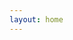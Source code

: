 ```yaml
---
layout: home
---
```


<script setup lang="ts">
import { defineAsyncComponent } from 'vue'
import FlightMap from './components/FlightMap.vue'

const MiniChat = defineAsyncComponent(() => 
  import('./components/MiniChat.vue')
)

const flightData = [
  {
    date: "2014-06-07",
    time: "17:40:00",
    origin: "SIN",
    destination: "DXB",
    flightNumber: "EK405",
    departureDateTime: "2014-06-07T17:40:00",
    arrivalDateTime: "2014-06-08T00:50:00",
    airline: "EK",
    aircraft: "77W",
    class: null,
    seat: null
  },
  {
    date: "2014-06-07",
    time: "05:15:00",
    origin: "DXB",
    destination: "BOS",
    flightNumber: "EK237",
    departureDateTime: "2014-06-08T05:15:00",
    arrivalDateTime: "2014-06-08T18:45:00",
    airline: "EK",
    aircraft: "77L",
    class: null,
    seat: null
  },
  {
    date: "2014-07-03",
    time: "22:45:00",
    origin: "BOS",
    destination: "ATL",
    flightNumber: "DL1201",
    departureDateTime: "2014-07-03T22:45:00",
    arrivalDateTime: "2014-07-04T01:38:00",
    airline: "DL",
    aircraft: "738",
    class: null,
    seat: null
  },
  {
    date: "2014-07-04",
    time: "02:50:00",
    origin: "ATL",
    destination: "TPA",
    flightNumber: "DL2277",
    departureDateTime: "2014-07-04T02:50:00",
    arrivalDateTime: "2014-07-04T04:13:00",
    airline: "DL",
    aircraft: "739",
    class: null,
    seat: null
  },
  {
    date: "2014-07-06",
    time: "14:15:00",
    origin: "TPA",
    destination: "BOS",
    flightNumber: "B6192",
    departureDateTime: "2014-07-06T14:15:00",
    arrivalDateTime: "2014-07-06T17:13:00",
    airline: "B6",
    aircraft: "320",
    class: null,
    seat: null
  },
  {
    date: "2014-08-16",
    time: "03:15:00",
    origin: "BOS",
    destination: "DXB",
    flightNumber: "EK238",
    departureDateTime: "2014-08-16T03:15:00",
    arrivalDateTime: "2014-08-16T15:30:00",
    airline: "EK",
    aircraft: "77W",
    class: null,
    seat: null
  },
  {
    date: "2014-08-16",
    time: "22:45:00",
    origin: "DXB",
    destination: "SIN",
    flightNumber: "EK432",
    departureDateTime: "2014-08-16T22:45:00",
    arrivalDateTime: "2014-08-17T06:05:00",
    airline: "EK",
    aircraft: "77W",
    class: null,
    seat: null
  },
  {
    date: "2014-08-24",
    time: "02:15:00",
    origin: "SIN",
    destination: "HKG",
    flightNumber: "3K697",
    departureDateTime: "2014-08-24T02:15:00",
    arrivalDateTime: "2014-08-24T06:15:00",
    airline: "3K",
    aircraft: "320",
    class: null,
    seat: null
  },
  {
    date: "2014-08-29",
    time: "06:55:00",
    origin: "HKG",
    destination: "SIN",
    flightNumber: "3K698",
    departureDateTime: "2014-08-29T06:55:00",
    arrivalDateTime: "2014-08-29T10:40:00",
    airline: "3K",
    aircraft: "320",
    class: null,
    seat: null
  },
  {
    date: "2015-06-07",
    time: "15:15:00",
    origin: "SIN",
    destination: "IST",
    flightNumber: "TK55",
    departureDateTime: "2015-06-07T15:15:00",
    arrivalDateTime: "2015-06-08T02:40:00",
    airline: "TK",
    aircraft: "330",
    class: null,
    seat: null
  },
  {
    date: "2015-06-08",
    time: "06:30:00",
    origin: "IST",
    destination: "GRU",
    flightNumber: "TK15",
    departureDateTime: "2015-06-08T06:30:00",
    arrivalDateTime: "2015-06-08T19:55:00",
    airline: "TK",
    aircraft: "77W",
    class: null,
    seat: null
  },
  {
    date: "2015-09-10",
    time: "06:05:00",
    origin: "GRU",
    destination: "IST",
    flightNumber: "TK16",
    departureDateTime: "2015-09-10T06:05:00",
    arrivalDateTime: "2015-09-10T18:35:00",
    airline: "TK",
    aircraft: "77W",
    class: null,
    seat: null
  },
  {
    date: "2015-09-10",
    time: "22:20:00",
    origin: "IST",
    destination: "SIN",
    flightNumber: "TK54",
    departureDateTime: "2015-09-10T22:20:00",
    arrivalDateTime: "2015-09-11T09:25:00",
    airline: "TK",
    aircraft: "330",
    class: null,
    seat: null
  },
  {
    date: "2015-10-12",
    time: "13:45:00",
    origin: "SIN",
    destination: "DXB",
    flightNumber: "EK355",
    departureDateTime: "2015-10-12T13:45:00",
    arrivalDateTime: "2015-10-12T20:55:00",
    airline: "EK",
    aircraft: "388",
    class: null,
    seat: null
  },
  {
    date: "2015-10-12",
    time: "23:20:00",
    origin: "DXB",
    destination: "FCO",
    flightNumber: "EK99",
    departureDateTime: "2015-10-12T23:20:00",
    arrivalDateTime: "2015-10-13T05:25:00",
    airline: "EK",
    aircraft: "773",
    class: null,
    seat: null
  },
  {
    date: "2015-10-18",
    time: "13:25:00",
    origin: "FCO",
    destination: "DXB",
    flightNumber: "EK98",
    departureDateTime: "2015-10-18T13:25:00",
    arrivalDateTime: "2015-10-18T19:15:00",
    airline: "EK",
    aircraft: "388",
    class: null,
    seat: null
  },
  {
    date: "2015-10-18",
    time: "23:05:00",
    origin: "DXB",
    destination: "SIN",
    flightNumber: "EK354",
    departureDateTime: "2015-10-18T23:05:00",
    arrivalDateTime: "2015-10-19T07:00:00",
    airline: "EK",
    aircraft: "388",
    class: null,
    seat: null
  },
  {
    date: "2015-12-20",
    time: "23:45:00",
    origin: "SIN",
    destination: "CGK",
    flightNumber: "3K201",
    departureDateTime: "2015-12-20T23:45:00",
    arrivalDateTime: "2015-12-21T01:35:00",
    airline: "3K",
    aircraft: null,
    class: null,
    seat: null
  },
  {
    date: "2016-02-05",
    time: "09:45:00",
    origin: "SIN",
    destination: "CGK",
    flightNumber: "GA835",
    departureDateTime: "2016-02-05T09:45:00",
    arrivalDateTime: "2016-02-05T11:40:00",
    airline: "GA",
    aircraft: "738",
    class: null,
    seat: null
  },
  {
    date: "2016-02-10",
    time: "04:15:00",
    origin: "CGK",
    destination: "SIN",
    flightNumber: "JT*154",
    departureDateTime: "2016-02-10T04:15:00",
    arrivalDateTime: "2016-02-10T06:00:00",
    airline: "JT*",
    aircraft: "739",
    class: null,
    seat: null
  },
  {
    date: "2017-01-08",
    time: "13:00:00",
    origin: "CGK",
    destination: "SIN",
    flightNumber: "TR2273",
    departureDateTime: "2017-01-08T13:00:00",
    arrivalDateTime: "2017-01-08T14:50:00",
    airline: "TR",
    aircraft: "320",
    class: null,
    seat: null
  },
  {
    date: "2017-07-02",
    time: "13:40:00",
    origin: "SIN",
    destination: "DXB",
    flightNumber: "EK355",
    departureDateTime: "2017-07-02T13:40:00",
    arrivalDateTime: "2017-07-02T20:50:00",
    airline: "EK",
    aircraft: null,
    class: "Economy",
    seat: null
  },
  {
    date: "2017-07-03",
    time: "00:00:00",
    origin: "DXB",
    destination: "MUC",
    flightNumber: "EK53",
    departureDateTime: "2017-07-03T00:00:00",
    arrivalDateTime: "2017-07-03T06:35:00",
    airline: "EK",
    aircraft: "77W",
    class: "Economy",
    seat: null
  },
  {
    date: "2017-07-16",
    time: "06:30:00",
    origin: "TXL",
    destination: "MUC",
    flightNumber: "AB6185",
    departureDateTime: "2017-07-16T06:30:00",
    arrivalDateTime: "2017-07-16T07:40:00",
    airline: "AB",
    aircraft: null,
    class: null,
    seat: null
  },
  {
    date: "2017-07-16",
    time: "13:40:00",
    origin: "MUC",
    destination: "DXB",
    flightNumber: "EK50",
    departureDateTime: "2017-07-16T13:40:00",
    arrivalDateTime: "2017-07-16T19:45:00",
    airline: "EK",
    aircraft: "388",
    class: "Economy",
    seat: "81H"
  },
  {
    date: "2017-07-16",
    time: "23:05:00",
    origin: "DXB",
    destination: "SIN",
    flightNumber: "EK354",
    departureDateTime: "2017-07-16T23:05:00",
    arrivalDateTime: "2017-07-17T07:00:00",
    airline: "EK",
    aircraft: "388",
    class: "Economy",
    seat: "47C"
  },
  {
    date: "2017-09-23",
    time: "00:10:00",
    origin: "SIN",
    destination: "CGK",
    flightNumber: "TR2274",
    departureDateTime: "2017-09-23T00:10:00",
    arrivalDateTime: "2017-09-23T02:05:00",
    airline: "TR",
    aircraft: null,
    class: null,
    seat: null
  },
  {
    date: "2017-10-01",
    time: "06:50:00",
    origin: "CGK",
    destination: "SIN",
    flightNumber: "QZ266",
    departureDateTime: "2017-10-01T06:50:00",
    arrivalDateTime: "2017-10-01T08:40:00",
    airline: "QZ",
    aircraft: null,
    class: null,
    seat: null
  },
  {
    date: "2017-12-29",
    time: "23:30:00",
    origin: "SIN",
    destination: "KNO",
    flightNumber: "SQ5234",
    departureDateTime: "2017-12-29T23:30:00",
    arrivalDateTime: "2017-12-30T00:55:00",
    airline: "SQ",
    aircraft: "738",
    class: "Economy (K)",
    seat: "16D"
  },
  {
    date: "2018-01-03",
    time: "09:25:00",
    origin: "KNO",
    destination: "SIN",
    flightNumber: "3K284",
    departureDateTime: "2018-01-03T09:25:00",
    arrivalDateTime: "2018-01-03T10:50:00",
    airline: "3K",
    aircraft: "320",
    class: null,
    seat: null
  },
  {
    date: "2018-02-16",
    time: "01:50:00",
    origin: "SIN",
    destination: "CGK",
    flightNumber: "TR276",
    departureDateTime: "2018-02-16T01:50:00",
    arrivalDateTime: "2018-02-16T03:45:00",
    airline: "TR",
    aircraft: "320",
    class: "Economy(M1)",
    seat: null
  },
  {
    date: "2018-02-19",
    time: "07:25:00",
    origin: "CGK",
    destination: "SIN",
    flightNumber: "QZ266",
    departureDateTime: "2018-02-19T07:25:00",
    arrivalDateTime: "2018-02-19T09:20:00",
    airline: "QZ",
    aircraft: "32S",
    class: "Economy(V)",
    seat: null
  },
  {
    date: "2018-05-19",
    time: "00:15:00",
    origin: "SIN",
    destination: "CGK",
    flightNumber: "3K201",
    departureDateTime: "2018-05-19T00:15:00",
    arrivalDateTime: "2018-05-19T02:10:00",
    airline: "3K",
    aircraft: null,
    class: null,
    seat: null
  },
  {
    date: "2018-05-20",
    time: "08:10:00",
    origin: "CGK",
    destination: "SIN",
    flightNumber: "3K204",
    departureDateTime: "2018-05-20T08:10:00",
    arrivalDateTime: "2018-05-20T10:00:00",
    airline: "3K",
    aircraft: null,
    class: null,
    seat: null
  },
  {
    date: "2018-05-27",
    time: "09:15:00",
    origin: "CGK",
    destination: "SIN",
    flightNumber: "JT*156",
    departureDateTime: "2018-05-27T09:15:00",
    arrivalDateTime: "2018-05-27T11:00:00",
    airline: "JT*",
    aircraft: "739",
    class: null,
    seat: null
  },
  {
    date: "2018-08-05",
    time: "11:25:00",
    origin: "SIN",
    destination: "BLR",
    flightNumber: "9W23",
    departureDateTime: "2018-08-05T11:25:00",
    arrivalDateTime: "2018-08-05T15:55:00",
    airline: "9W",
    aircraft: "738",
    class: null,
    seat: null
  },
  {
    date: "2018-08-10",
    time: "20:00:00",
    origin: "BLR",
    destination: "SIN",
    flightNumber: "9W26",
    departureDateTime: "2018-08-10T20:00:00",
    arrivalDateTime: "2018-08-11T00:55:00",
    airline: "9W",
    aircraft: "738",
    class: null,
    seat: null
  },
  {
    date: "2018-08-22",
    time: "00:15:00",
    origin: "SIN",
    destination: "CGK",
    flightNumber: "3K201",
    departureDateTime: "2018-08-22T00:15:00",
    arrivalDateTime: "2018-08-22T02:10:00",
    airline: "3K",
    aircraft: "32S",
    class: null,
    seat: null
  },
  {
    date: "2018-08-23",
    time: "22:25:00",
    origin: "CGK",
    destination: "SIN",
    flightNumber: "SQ951",
    departureDateTime: "2018-08-23T22:25:00",
    arrivalDateTime: "2018-08-24T00:10:00",
    airline: "SQ",
    aircraft: "773",
    class: null,
    seat: null
  },
  {
    date: "2018-08-24",
    time: "01:25:00",
    origin: "SIN",
    destination: "SFO",
    flightNumber: "SQ32",
    departureDateTime: "2018-08-24T01:25:00",
    arrivalDateTime: "2018-08-24T16:40:00",
    airline: "SQ",
    aircraft: "359",
    class: null,
    seat: null
  },
  {
    date: "2018-08-30",
    time: "18:10:00",
    origin: "SFO",
    destination: "LAX",
    flightNumber: "DL2727",
    departureDateTime: "2018-08-30T18:10:00",
    arrivalDateTime: "2018-08-30T19:50:00",
    airline: "DL",
    aircraft: "738",
    class: "Basic Economy (E)",
    seat: "30A"
  },
  {
    date: "2018-09-06",
    time: "00:50:00",
    origin: "LAX",
    destination: "ICN",
    flightNumber: "SQ7",
    departureDateTime: "2018-09-06T00:50:00",
    arrivalDateTime: "2018-09-06T14:05:00",
    airline: "SQ",
    aircraft: "77W",
    class: null,
    seat: null
  },
  {
    date: "2018-09-06",
    time: "15:35:00",
    origin: "ICN",
    destination: "SIN",
    flightNumber: "SQ7",
    departureDateTime: "2018-09-06T15:35:00",
    arrivalDateTime: "2018-09-06T21:55:00",
    airline: "SQ",
    aircraft: null,
    class: null,
    seat: null
  },
  {
    date: "2018-09-06",
    time: "23:40:00",
    origin: "SIN",
    destination: "CGK",
    flightNumber: "SQ952",
    departureDateTime: "2018-09-06T23:40:00",
    arrivalDateTime: "2018-09-07T01:25:00",
    airline: "SQ",
    aircraft: "773",
    class: null,
    seat: null
  },
  {
    date: "2018-09-09",
    time: "09:15:00",
    origin: "CGK",
    destination: "SIN",
    flightNumber: "JT*156",
    departureDateTime: "2018-09-09T09:15:00",
    arrivalDateTime: "2018-09-09T11:00:00",
    airline: "JT*",
    aircraft: "739",
    class: null,
    seat: null
  },
  {
    date: "2018-11-09",
    time: "23:45:00",
    origin: "SIN",
    destination: "CGK",
    flightNumber: "3K201",
    departureDateTime: "2018-11-09T23:45:00",
    arrivalDateTime: "2018-11-10T01:35:00",
    airline: "3K",
    aircraft: "32S",
    class: null,
    seat: null
  },
  {
    date: "2018-11-11",
    time: "14:55:00",
    origin: "CGK",
    destination: "SIN",
    flightNumber: "3K206",
    departureDateTime: "2018-11-11T14:55:00",
    arrivalDateTime: "2018-11-11T16:45:00",
    airline: "3K",
    aircraft: "32S",
    class: null,
    seat: null
  },
  {
    date: "2018-12-01",
    time: "10:00:00",
    origin: "SIN",
    destination: "HKG",
    flightNumber: "CX716",
    departureDateTime: "2018-12-01T10:00:00",
    arrivalDateTime: "2018-12-01T13:55:00",
    airline: "CX",
    aircraft: "351",
    class: null,
    seat: null
  },
  {
    date: "2018-12-04",
    time: "12:00:00",
    origin: "HKG",
    destination: "SIN",
    flightNumber: "CX715",
    departureDateTime: "2018-12-04T12:00:00",
    arrivalDateTime: "2018-12-04T15:55:00",
    airline: "CX",
    aircraft: "773",
    class: null,
    seat: null
  },
  {
    date: "2019-01-06",
    time: "10:15:00",
    origin: "SIN",
    destination: "BKK",
    flightNumber: "TG408",
    departureDateTime: "2019-01-06T10:15:00",
    arrivalDateTime: "2019-01-06T12:35:00",
    airline: "TG",
    aircraft: "772",
    class: "Coach Class",
    seat: null
  },
  {
    date: "2019-01-06",
    time: "14:35:00",
    origin: "BKK",
    destination: "BLR",
    flightNumber: "TG325",
    departureDateTime: "2019-01-06T14:35:00",
    arrivalDateTime: "2019-01-06T18:25:00",
    airline: "TG",
    aircraft: "772",
    class: "Coach Class",
    seat: null
  },
  {
    date: "2019-01-18",
    time: "19:30:00",
    origin: "BLR",
    destination: "BKK",
    flightNumber: "TG326",
    departureDateTime: "2019-01-18T19:30:00",
    arrivalDateTime: "2019-01-18T23:15:00",
    airline: "TG",
    aircraft: "772",
    class: "Coach Class",
    seat: null
  },
  {
    date: "2019-01-19",
    time: "01:00:00",
    origin: "BKK",
    destination: "SIN",
    flightNumber: "TG403",
    departureDateTime: "2019-01-19T01:00:00",
    arrivalDateTime: "2019-01-19T03:15:00",
    airline: "TG",
    aircraft: "359",
    class: "Coach Class",
    seat: null
  },
  {
    date: "2019-02-02",
    time: "01:50:00",
    origin: "SIN",
    destination: "CGK",
    flightNumber: "TR276",
    departureDateTime: "2019-02-02T01:50:00",
    arrivalDateTime: "2019-02-02T03:45:00",
    airline: "TR",
    aircraft: "319",
    class: null,
    seat: null
  },
  {
    date: "2019-02-10",
    time: "13:00:00",
    origin: "CGK",
    destination: "SIN",
    flightNumber: "TR279",
    departureDateTime: "2019-02-10T13:00:00",
    arrivalDateTime: "2019-02-10T15:00:00",
    airline: "TR",
    aircraft: "319",
    class: null,
    seat: null
  },
  {
    date: "2019-03-10",
    time: "10:15:00",
    origin: "SIN",
    destination: "BKK",
    flightNumber: "TG408",
    departureDateTime: "2019-03-10T10:15:00",
    arrivalDateTime: "2019-03-10T12:35:00",
    airline: "TG",
    aircraft: "772",
    class: "Coach Class",
    seat: null
  },
  {
    date: "2019-03-10",
    time: "14:35:00",
    origin: "BKK",
    destination: "BLR",
    flightNumber: "TG325",
    departureDateTime: "2019-03-10T14:35:00",
    arrivalDateTime: "2019-03-10T18:25:00",
    airline: "TG",
    aircraft: "772",
    class: "Coach Class",
    seat: null
  },
  {
    date: "2019-03-29",
    time: "19:30:00",
    origin: "BLR",
    destination: "BKK",
    flightNumber: "TG326",
    departureDateTime: "2019-03-29T19:30:00",
    arrivalDateTime: "2019-03-29T23:15:00",
    airline: "TG",
    aircraft: "772",
    class: "Coach Class",
    seat: null
  },
  {
    date: "2019-03-30",
    time: "01:00:00",
    origin: "BKK",
    destination: "SIN",
    flightNumber: "TG403",
    departureDateTime: "2019-03-30T01:00:00",
    arrivalDateTime: "2019-03-30T03:15:00",
    airline: "TG",
    aircraft: "359",
    class: "Coach Class",
    seat: null
  },
  {
    date: "2019-05-07",
    time: "04:50:00",
    origin: "SIN",
    destination: "BKK",
    flightNumber: "SQ974",
    departureDateTime: "2019-05-07T04:50:00",
    arrivalDateTime: "2019-05-07T07:20:00",
    airline: "SQ",
    aircraft: "333",
    class: "Coach Class",
    seat: "51F"
  },
  {
    date: "2019-05-10",
    time: "14:10:00",
    origin: "BKK",
    destination: "SIN",
    flightNumber: "SQ981",
    departureDateTime: "2019-05-10T14:10:00",
    arrivalDateTime: "2019-05-10T16:25:00",
    airline: "SQ",
    aircraft: "781",
    class: "Coach Class",
    seat: "65B"
  },
  {
    date: "2019-06-01",
    time: "01:10:00",
    origin: "SIN",
    destination: "PEN",
    flightNumber: "TR426",
    departureDateTime: "2019-06-01T01:10:00",
    arrivalDateTime: "2019-06-01T02:30:00",
    airline: "TR",
    aircraft: "320",
    class: null,
    seat: null
  },
  {
    date: "2019-06-04",
    time: "03:10:00",
    origin: "PEN",
    destination: "SIN",
    flightNumber: "TR427",
    departureDateTime: "2019-06-04T03:10:00",
    arrivalDateTime: "2019-06-04T04:40:00",
    airline: "TR",
    aircraft: "320",
    class: null,
    seat: null
  },
  {
    date: "2019-06-05",
    time: "02:20:00",
    origin: "SIN",
    destination: "CGK",
    flightNumber: "TR276",
    departureDateTime: "2019-06-05T02:20:00",
    arrivalDateTime: "2019-06-05T04:10:00",
    airline: "TR",
    aircraft: null,
    class: null,
    seat: null
  },
  {
    date: "2019-06-09",
    time: "14:35:00",
    origin: "CGK",
    destination: "SIN",
    flightNumber: "3K206",
    departureDateTime: "2019-06-09T14:35:00",
    arrivalDateTime: "2019-06-09T16:25:00",
    airline: "3K",
    aircraft: "32A",
    class: "Economy",
    seat: null
  },
  {
    date: "2019-06-10",
    time: "15:25:00",
    origin: "SIN",
    destination: "IST",
    flightNumber: "TK55",
    departureDateTime: "2019-06-10T15:25:00",
    arrivalDateTime: "2019-06-11T02:25:00",
    airline: "TK",
    aircraft: "738",
    class: "Coach Class",
    seat: null
  },
  {
    date: "2019-06-11",
    time: "05:30:00",
    origin: "IST",
    destination: "NCE",
    flightNumber: "TK1813",
    departureDateTime: "2019-06-11T05:30:00",
    arrivalDateTime: "2019-06-11T08:35:00",
    airline: "TK",
    aircraft: "321",
    class: "Coach Class",
    seat: null
  },
  {
    date: "2019-07-05",
    time: "16:20:00",
    origin: "NCE",
    destination: "IST",
    flightNumber: "TK1816",
    departureDateTime: "2019-07-05T16:20:00",
    arrivalDateTime: "2019-07-05T19:15:00",
    airline: "TK",
    aircraft: "321",
    class: "Coach Class",
    seat: null
  },
  {
    date: "2019-07-05",
    time: "23:00:00",
    origin: "IST",
    destination: "SIN",
    flightNumber: "TK54",
    departureDateTime: "2019-07-05T23:00:00",
    arrivalDateTime: "2019-07-06T09:50:00",
    airline: "TK",
    aircraft: "738",
    class: "Coach Class",
    seat: null
  },
  {
    date: "2019-08-04",
    time: "15:25:00",
    origin: "SIN",
    destination: "IST",
    flightNumber: "TK55",
    departureDateTime: "2019-08-04T15:25:00",
    arrivalDateTime: "2019-08-05T02:25:00",
    airline: "TK",
    aircraft: "738",
    class: "Coach Class",
    seat: null
  },
  {
    date: "2019-08-05",
    time: "05:25:00",
    origin: "IST",
    destination: "NCE",
    flightNumber: "TK1813",
    departureDateTime: "2019-08-05T05:25:00",
    arrivalDateTime: "2019-08-05T08:30:00",
    airline: "TK",
    aircraft: "32B",
    class: "Coach Class",
    seat: null
  },
  {
    date: "2019-08-15",
    time: "04:10:00",
    origin: "NCE",
    destination: "CDG",
    flightNumber: "U23990",
    departureDateTime: "2019-08-15T04:10:00",
    arrivalDateTime: "2019-08-15T05:50:00",
    airline: "U2",
    aircraft: null,
    class: null,
    seat: null
  },
  {
    date: "2019-08-18",
    time: "13:05:00",
    origin: "CDG",
    destination: "NCE",
    flightNumber: "U23995",
    departureDateTime: "2019-08-18T13:05:00",
    arrivalDateTime: "2019-08-18T14:40:00",
    airline: "U2",
    aircraft: null,
    class: null,
    seat: null
  },
  {
    date: "2019-08-30",
    time: "16:20:00",
    origin: "NCE",
    destination: "IST",
    flightNumber: "TK1816",
    departureDateTime: "2019-08-30T16:20:00",
    arrivalDateTime: "2019-08-30T19:15:00",
    airline: "TK",
    aircraft: "321",
    class: "Coach Class",
    seat: null
  },
  {
    date: "2019-08-30",
    time: "23:00:00",
    origin: "IST",
    destination: "SIN",
    flightNumber: "TK54",
    departureDateTime: "2019-08-30T23:00:00",
    arrivalDateTime: "2019-08-31T09:50:00",
    airline: "TK",
    aircraft: "77W",
    class: "Coach Class",
    seat: null
  },
  {
    date: "2019-10-06",
    time: "15:40:00",
    origin: "SIN",
    destination: "FRA",
    flightNumber: "LH779",
    departureDateTime: "2019-10-06T15:40:00",
    arrivalDateTime: "2019-10-07T04:20:00",
    airline: "LH",
    aircraft: "388",
    class: "Economy",
    seat: "63D"
  },
  {
    date: "2019-10-07",
    time: "06:15:00",
    origin: "FRA",
    destination: "NCE",
    flightNumber: "LH1058",
    departureDateTime: "2019-10-07T06:15:00",
    arrivalDateTime: "2019-10-07T07:40:00",
    airline: "LH",
    aircraft: "32A",
    class: "Economy",
    seat: "7C"
  },
  {
    date: "2019-11-01",
    time: "18:05:00",
    origin: "NCE",
    destination: "FRA",
    flightNumber: "LH1065",
    departureDateTime: "2019-11-01T18:05:00",
    arrivalDateTime: "2019-11-01T19:40:00",
    airline: "LH",
    aircraft: "32A",
    class: "ECO CLASSIC",
    seat: "14C"
  },
  {
    date: "2019-11-13",
    time: "08:10:00",
    origin: "CDG",
    destination: "MUC",
    flightNumber: "LH2227",
    departureDateTime: "2019-11-13T08:10:00",
    arrivalDateTime: "2019-11-13T09:35:00",
    airline: "LH",
    aircraft: "32A",
    class: "Coach Class",
    seat: null
  },
  {
    date: "2019-11-13",
    time: "11:20:00",
    origin: "MUC",
    destination: "SIN",
    flightNumber: "SQ327",
    departureDateTime: "2019-11-13T11:20:00",
    arrivalDateTime: "2019-11-13T23:00:00",
    airline: "SQ",
    aircraft: "359",
    class: "Coach Class",
    seat: null
  },
  {
    date: "2019-11-14",
    time: "01:30:00",
    origin: "SIN",
    destination: "CGK",
    flightNumber: "SQ956",
    departureDateTime: "2019-11-14T01:30:00",
    arrivalDateTime: "2019-11-14T03:15:00",
    airline: "SQ",
    aircraft: "359",
    class: null,
    seat: null
  },
  {
    date: "2019-12-24",
    time: "07:00:00",
    origin: "SIN",
    destination: "CGK",
    flightNumber: "3K203",
    departureDateTime: "2019-12-24T07:00:00",
    arrivalDateTime: "2019-12-24T08:55:00",
    airline: "3K",
    aircraft: "320",
    class: null,
    seat: null
  },
  {
    date: "2020-01-01",
    time: "14:55:00",
    origin: "CGK",
    destination: "SIN",
    flightNumber: "3K206",
    departureDateTime: "2020-01-01T14:55:00",
    arrivalDateTime: "2020-01-01T16:45:00",
    airline: "3K",
    aircraft: "320",
    class: null,
    seat: null
  },
  {
    date: "2020-01-24",
    time: "23:45:00",
    origin: "SIN",
    destination: "CGK",
    flightNumber: "3K201",
    departureDateTime: "2020-01-24T23:45:00",
    arrivalDateTime: "2020-01-25T01:35:00",
    airline: "3K",
    aircraft: "320",
    class: null,
    seat: null
  },
  {
    date: "2020-02-02",
    time: "13:45:00",
    origin: "CGK",
    destination: "SIN",
    flightNumber: "3K212",
    departureDateTime: "2020-02-02T13:45:00",
    arrivalDateTime: "2020-02-02T15:40:00",
    airline: "3K",
    aircraft: "32A",
    class: null,
    seat: null
  },
  {
    date: "2020-03-04",
    time: "23:30:00",
    origin: "SIN",
    destination: "KNO",
    flightNumber: "SQ5234",
    departureDateTime: "2020-03-04T23:30:00",
    arrivalDateTime: "2020-03-05T00:55:00",
    airline: "SQ",
    aircraft: "73H",
    class: null,
    seat: null
  },
  {
    date: "2020-03-09",
    time: "09:25:00",
    origin: "KNO",
    destination: "SIN",
    flightNumber: "3K284",
    departureDateTime: "2020-03-09T09:25:00",
    arrivalDateTime: "2020-03-09T10:50:00",
    airline: "3K",
    aircraft: "32A",
    class: null,
    seat: null
  },
  {
    date: "2022-05-13",
    time: "23:50:00",
    origin: "SIN",
    destination: "CGK",
    flightNumber: "3K201",
    departureDateTime: "2022-05-13T23:50:00",
    arrivalDateTime: "2022-05-14T02:00:00",
    airline: "3K",
    aircraft: "320",
    class: null,
    seat: null
  },
  {
    date: "2022-06-12",
    time: "12:55:00",
    origin: "CGK",
    destination: "SIN",
    flightNumber: "TR279",
    departureDateTime: "2022-06-12T12:55:00",
    arrivalDateTime: "2022-06-12T14:55:00",
    airline: "TR",
    aircraft: "320",
    class: null,
    seat: null
  },
  {
    date: "2022-09-10",
    time: "04:15:00",
    origin: "CGK",
    destination: "SIN",
    flightNumber: "SQ957",
    departureDateTime: "2022-09-10T04:15:00",
    arrivalDateTime: "2022-09-10T06:05:00",
    airline: "SQ",
    aircraft: "359",
    class: null,
    seat: null
  },
  {
    date: "2022-10-02",
    time: "04:30:00",
    origin: "SIN",
    destination: "CGK",
    flightNumber: "SQ958",
    departureDateTime: "2022-10-02T04:30:00",
    arrivalDateTime: "2022-10-02T06:15:00",
    airline: "SQ",
    aircraft: "359",
    class: null,
    seat: null
  },
  {
    date: "2022-12-03",
    time: "12:05:00",
    origin: "SIN",
    destination: "BLR",
    flightNumber: "SQ510",
    departureDateTime: "2022-12-03T12:05:00",
    arrivalDateTime: "2022-12-03T16:25:00",
    airline: "SQ",
    aircraft: "359",
    class: null,
    seat: null
  },
  {
    date: "2022-12-11",
    time: "06:25:00",
    origin: "BLR",
    destination: "SIN",
    flightNumber: "SQ509",
    departureDateTime: "2022-12-11T06:25:00",
    arrivalDateTime: "2022-12-11T11:00:00",
    airline: "SQ",
    aircraft: "7M8",
    class: "Economy",
    seat: null
  },
  {
    date: "2022-12-19",
    time: "04:15:00",
    origin: "CGK",
    destination: "SIN",
    flightNumber: "SQ957",
    departureDateTime: "2022-12-19T04:15:00",
    arrivalDateTime: "2022-12-19T06:00:00",
    airline: "SQ",
    aircraft: "359",
    class: null,
    seat: null
  },
  {
    date: "2023-01-15",
    time: "04:30:00",
    origin: "SIN",
    destination: "CGK",
    flightNumber: "SQ958",
    departureDateTime: "2023-01-15T04:30:00",
    arrivalDateTime: "2023-01-15T06:15:00",
    airline: "SQ",
    aircraft: "359",
    class: null,
    seat: null
  },
  {
    date: "2023-01-19",
    time: "02:25:00",
    origin: "SIN",
    destination: "CGK",
    flightNumber: "QZ263",
    departureDateTime: "2023-01-19T02:25:00",
    arrivalDateTime: "2023-01-19T04:15:00",
    airline: "QZ",
    aircraft: "320",
    class: null,
    seat: null
  },
  {
    date: "2023-02-05",
    time: "11:20:00",
    origin: "CGK",
    destination: "SIN",
    flightNumber: "QZ268",
    departureDateTime: "2023-02-05T11:20:00",
    arrivalDateTime: "2023-02-05T13:10:00",
    airline: "QZ",
    aircraft: "320",
    class: null,
    seat: null
  },
  {
    date: "2023-04-15",
    time: "02:20:00",
    origin: "SIN",
    destination: "CGK",
    flightNumber: "TR276",
    departureDateTime: "2023-04-15T02:20:00",
    arrivalDateTime: "2023-04-15T04:05:00",
    airline: "TR",
    aircraft: "320",
    class: null,
    seat: null
  },
  {
    date: "2023-05-07",
    time: "12:55:00",
    origin: "CGK",
    destination: "SIN",
    flightNumber: "TR279",
    departureDateTime: "2023-05-07T12:55:00",
    arrivalDateTime: "2023-05-07T14:55:00",
    airline: "TR",
    aircraft: "320",
    class: null,
    seat: null
  },
  {
    date: "2023-07-03",
    time: "01:55:00",
    origin: "SIN",
    destination: "CGK",
    flightNumber: "CTV523",
    departureDateTime: "2023-07-03T01:55:00",
    arrivalDateTime: "2023-07-03T02:55:00",
    airline: "CTV",
    aircraft: null,
    class: null,
    seat: null
  },
  {
    date: "2023-07-29",
    time: "09:20:00",
    origin: "CGK",
    destination: "SIN",
    flightNumber: "CTV526",
    departureDateTime: "2023-07-29T09:20:00",
    arrivalDateTime: "2023-07-29T11:00:00",
    airline: "CTV",
    aircraft: null,
    class: null,
    seat: null
  },
  {
    date: "2023-08-12",
    time: "01:45:00",
    origin: "SIN",
    destination: "HKG",
    flightNumber: "CX658",
    departureDateTime: "2023-08-12T01:45:00",
    arrivalDateTime: "2023-08-12T06:10:00",
    airline: "CX",
    aircraft: "359",
    class: null,
    seat: "63H"
  },
  {
    date: "2023-08-20",
    time: "12:45:00",
    origin: "HKG",
    destination: "SIN",
    flightNumber: "CX715",
    departureDateTime: "2023-08-20T12:45:00",
    arrivalDateTime: "2023-08-20T16:35:00",
    airline: "CX",
    aircraft: "359",
    class: null,
    seat: null
  },
  {
    date: "2023-08-31",
    time: "12:00:00",
    origin: "SIN",
    destination: "CGK",
    flightNumber: "CTV527",
    departureDateTime: "2023-08-31T12:00:00",
    arrivalDateTime: "2023-08-31T13:00:00",
    airline: "CTV",
    aircraft: null,
    class: null,
    seat: null
  },
  {
    date: "2023-09-05",
    time: "09:20:00",
    origin: "CGK",
    destination: "SIN",
    flightNumber: "CTV526",
    departureDateTime: "2023-09-05T09:20:00",
    arrivalDateTime: "2023-09-05T11:20:00",
    airline: "CTV",
    aircraft: null,
    class: null,
    seat: null
  },
  {
    date: "2023-10-01",
    time: "03:15:00",
    origin: "SIN",
    destination: "IST",
    flightNumber: "TK209",
    departureDateTime: "2023-10-01T03:15:00",
    arrivalDateTime: "2023-10-01T14:20:00",
    airline: "TK",
    aircraft: "359",
    class: null,
    seat: null
  },
  {
    date: "2023-10-09",
    time: "14:15:00",
    origin: "IST",
    destination: "SIN",
    flightNumber: "TK208",
    departureDateTime: "2023-10-09T14:15:00",
    arrivalDateTime: "2023-10-10T01:00:00",
    airline: "TK",
    aircraft: "359",
    class: null,
    seat: null
  },
  {
    date: "2023-11-18",
    time: "12:00:00",
    origin: "SIN",
    destination: "CGK",
    flightNumber: "CTV527",
    departureDateTime: "2023-11-18T12:00:00",
    arrivalDateTime: "2023-11-18T13:50:00",
    airline: "CTV",
    aircraft: null,
    class: null,
    seat: null
  },
  {
    date: "2023-11-20",
    time: "11:00:00",
    origin: "CGK",
    destination: "SIN",
    flightNumber: "SQ963",
    departureDateTime: "2023-11-20T11:00:00",
    arrivalDateTime: "2023-11-20T12:45:00",
    airline: "SQ",
    aircraft: "359",
    class: null,
    seat: null
  },
  {
    date: "2023-11-20",
    time: "15:45:00",
    origin: "SIN",
    destination: "MXP",
    flightNumber: "SQ356",
    departureDateTime: "2023-11-20T15:45:00",
    arrivalDateTime: "2023-11-21T04:55:00",
    airline: "SQ",
    aircraft: "359",
    class: null,
    seat: null
  },
  {
    date: "2023-12-07",
    time: "09:25:00",
    origin: "AMS",
    destination: "SIN",
    flightNumber: "SQ323",
    departureDateTime: "2023-12-07T09:25:00",
    arrivalDateTime: "2023-12-07T21:55:00",
    airline: "SQ",
    aircraft: "359",
    class: null,
    seat: null
  },
  {
    date: "2023-12-07",
    time: "22:50:00",
    origin: "SIN",
    destination: "CGK",
    flightNumber: "SQ950",
    departureDateTime: "2023-12-07T22:50:00",
    arrivalDateTime: "2023-12-08T00:35:00",
    airline: "SQ",
    aircraft: "77W",
    class: "Economy",
    seat: null
  },
  {
    date: "2024-02-05",
    time: "11:30:00",
    origin: "SIN",
    destination: "CGK",
    flightNumber: "GA837",
    departureDateTime: "2024-02-05T11:30:00",
    arrivalDateTime: "2024-02-05T13:30:00",
    airline: "GA",
    aircraft: "339",
    class: null,
    seat: null
  },
  {
    date: "2024-02-13",
    time: "11:40:00",
    origin: "CGK",
    destination: "SIN",
    flightNumber: "GA822",
    departureDateTime: "2024-02-13T11:40:00",
    arrivalDateTime: "2024-02-13T13:25:00",
    airline: "GA",
    aircraft: "73H",
    class: null,
    seat: null
  },
  {
    date: "2024-02-17",
    time: "14:20:00",
    origin: "SIN",
    destination: "SFO",
    flightNumber: "UA28",
    departureDateTime: "2024-02-17T14:20:00",
    arrivalDateTime: "2024-02-18T05:10:00",
    airline: "UA",
    aircraft: "789",
    class: null,
    seat: null
  },
  {
    date: "2024-02-17",
    time: "20:00:00",
    origin: "HNL",
    destination: "SFO",
    flightNumber: "UA214",
    departureDateTime: "2024-02-17T20:00:00",
    arrivalDateTime: "2024-02-18T01:09:00",
    airline: "UA",
    aircraft: "75T",
    class: null,
    seat: "36C"
  },
  {
    date: "2024-02-23",
    time: "18:40:00",
    origin: "SFO",
    destination: "SIN",
    flightNumber: "UA29",
    departureDateTime: "2024-02-23T18:40:00",
    arrivalDateTime: "2024-02-24T12:15:00",
    airline: "UA",
    aircraft: "789",
    class: null,
    seat: null
  },
  {
    date: "2024-04-07",
    time: "04:20:00",
    origin: "SIN",
    destination: "CGK",
    flightNumber: "GA829",
    departureDateTime: "2024-04-07T04:20:00",
    arrivalDateTime: "2024-04-07T06:20:00",
    airline: "GA",
    aircraft: "77W",
    class: null,
    seat: null
  },
  {
    date: "2024-04-28",
    time: "08:40:00",
    origin: "CGK",
    destination: "SIN",
    flightNumber: "GA836",
    departureDateTime: "2024-04-28T08:40:00",
    arrivalDateTime: "2024-04-28T10:25:00",
    airline: "GA",
    aircraft: "333",
    class: null,
    seat: null
  },
  {
    date: "2024-06-13",
    time: "00:40:00",
    origin: "SIN",
    destination: "MAA",
    flightNumber: "SQ524",
    departureDateTime: "2024-06-13T00:40:00",
    arrivalDateTime: "2024-06-13T04:50:00",
    airline: "SQ",
    aircraft: "359",
    class: "Economy",
    seat: null
  },
  {
    date: "2024-06-16",
    time: "06:00:00",
    origin: "MAA",
    destination: "SIN",
    flightNumber: "SQ525",
    departureDateTime: "2024-06-16T06:00:00",
    arrivalDateTime: "2024-06-16T11:00:00",
    airline: "SQ",
    aircraft: "7M8",
    class: "Economy",
    seat: null
  },
  {
    date: "2024-08-04",
    time: "23:50:00",
    origin: "SIN",
    destination: "CGK",
    flightNumber: "3K201",
    departureDateTime: "2024-08-04T23:50:00",
    arrivalDateTime: "2024-08-05T02:00:00",
    airline: "3K",
    aircraft: "320",
    class: null,
    seat: null
  },
  {
    date: "2024-08-10",
    time: "08:25:00",
    origin: "CGK",
    destination: "SIN",
    flightNumber: "3K204",
    departureDateTime: "2024-08-10T08:25:00",
    arrivalDateTime: "2024-08-10T10:30:00",
    airline: "3K",
    aircraft: "320",
    class: null,
    seat: null
  },
  {
    date: "2024-08-11",
    time: "11:50:00",
    origin: "SIN",
    destination: "SFO",
    flightNumber: "SQ34",
    departureDateTime: "2024-08-11T11:50:00",
    arrivalDateTime: "2024-08-12T03:15:00",
    airline: "SQ",
    aircraft: "359",
    class: "Economy",
    seat: null
  },
  {
    date: "2024-08-26",
    time: "05:05:00",
    origin: "SFO",
    destination: "SIN",
    flightNumber: "SQ33",
    departureDateTime: "2024-08-26T05:05:00",
    arrivalDateTime: "2024-08-26T21:40:00",
    airline: "SQ",
    aircraft: "359",
    class: "Economy",
    seat: null
  },
  {
    date: "2024-09-18",
    time: "06:00:00",
    origin: "SIN",
    destination: "KNO",
    flightNumber: "ID*7146",
    departureDateTime: "2024-09-18T06:00:00",
    arrivalDateTime: "2024-09-18T07:15:00",
    airline: "ID*",
    aircraft: "32A",
    class: null,
    seat: null
  },
  {
    date: "2024-09-21",
    time: "13:05:00",
    origin: "KNO",
    destination: "SIN",
    flightNumber: "SQ995",
    departureDateTime: "2024-09-21T13:05:00",
    arrivalDateTime: "2024-09-21T14:35:00",
    airline: "SQ",
    aircraft: "7M8",
    class: "Economy",
    seat: null
  },
  {
    date: "2024-09-24",
    time: "00:00:00",
    origin: "SIN",
    destination: "HKG",
    flightNumber: "CX710",
    departureDateTime: "2024-09-24T00:00:00",
    arrivalDateTime: "2024-09-24T04:20:00",
    airline: "CX",
    aircraft: null,
    class: null,
    seat: null
  },
  {
    date: "2024-09-29",
    time: "08:40:00",
    origin: "HKG",
    destination: "SIN",
    flightNumber: "CX711",
    departureDateTime: "2024-09-29T08:40:00",
    arrivalDateTime: "2024-09-29T12:35:00",
    airline: "CX",
    aircraft: null,
    class: null,
    seat: null
  },
  {
   date: "2025-03-19",
   time: "22:20:00",
   origin: "SIN",
   destination: "NRT",
   flightNumber: "NH844",
   departureDateTime: "2025-03-19T22:20:00",
   arrivalDateTime: "2025-03-20T05:55:00",
   airline: "NH",
   aircraft: "789",
   class: "Economy Class : V",
   seat: "22J,22K"
 },
 {
   date: "2025-04-03",
   time: "11:55:00",
   origin: "NRT",
   destination: "NRT",
   flightNumber: "NH316",
   departureDateTime: "2025-04-03T11:55:00",
   arrivalDateTime: "2025-04-03T13:00:00",
   airline: "NH",
   aircraft: "738",
   class: "Economy Class",
   seat: "15K,15J"
 },
 {
   date: "2025-04-08",
   time: "12:40:00",
   origin: "NRT",
   destination: "SIN",
   flightNumber: "NH843",
   departureDateTime: "2025-04-08T00:40:00",
   arrivalDateTime: "2025-04-08T06:40:00",
   airline: "NH",
   aircraft: "789",
   class: "Economy Class : S",
   seat: "22J,22K"
 }
];
</script>

<MiniChat />

<FlightMap :flights="flightData" height="80vh" />
